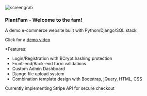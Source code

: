 ![screengrab](https://live.staticflickr.com/65535/48609835128_8cba82d4e9_z.jpg)

<h3>PlantFam - Welcome to the fam!</h3>

A demo e-commerce website built with Python/Django/SQL stack.

Click for a [demo video](https://vimeo.com/355649461)

*Features:
- Login/Registration with BCrypt hashing protection
- Front-end/Back-end form validations
- Custom Admin Dashboard
- Django file upload system
- Combination template design with Bootstrap, jQuery, HTML, CSS

Currently implementing Stripe API for secure checkout

